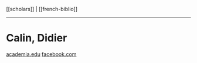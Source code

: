 [[scholars]] | [[french-biblio]]
***
# Calin, Didier
[academia.edu](https://independent.academia.edu/DidierCalin)
[facebook.com](https://www.facebook.com/didier.calin.7)